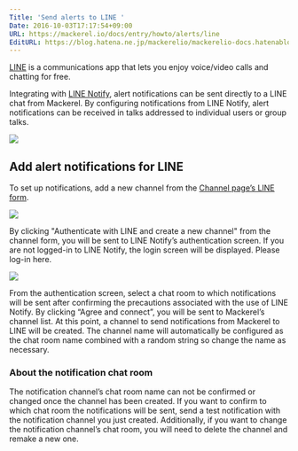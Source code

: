 ```yaml
---
Title: 'Send alerts to LINE '
Date: 2016-10-03T17:17:54+09:00
URL: https://mackerel.io/docs/entry/howto/alerts/line
EditURL: https://blog.hatena.ne.jp/mackerelio/mackerelio-docs.hatenablog.mackerel.io/atom/entry/10328749687187579021
---
```


[LINE](http://line.me/) is a communications app that lets you enjoy voice/video calls and chatting for free.

Integrating with [LINE Notify](https://notify-bot.line.me/), alert notifications can be sent directly to a LINE chat from Mackerel. By configuring notifications from LINE Notify, alert notifications can be received in talks addressed to individual users or group talks.  

![](https://cdn-ak.f.st-hatena.com/images/fotolife/a/andyyk/20161003/20161003170421.png)

## Add alert notifications for LINE 

To set up notifications, add a new channel from the [Channel page’s LINE form](https://mackerel.io/my/channels?new=line).

![](https://cdn-ak.f.st-hatena.com/images/fotolife/a/andyyk/20161003/20161003165358.png)

By clicking "Authenticate with LINE and create a new channel" from the channel form, you will be sent to LINE Notify’s authentication screen. If you are not logged-in to LINE Notify, the login screen will be displayed. Please log-in here.  

![](https://cdn-ak.f.st-hatena.com/images/fotolife/a/andyyk/20161003/20161003165357.png)

From the authentication screen, select a chat room to which notifications will be sent after confirming the precautions associated with the use of LINE Notify. By clicking “Agree and connect”, you will be sent to Mackerel’s channel list. At this point, a channel to send notifications from Mackerel to LINE will be created. The channel name will automatically be configured as the chat room name combined with a random string so change the name as necessary. 

### About the notification chat room

The notification channel’s chat room name can not be confirmed or changed once the channel has been created. If you want to confirm to which chat room the notifications will be sent, send a test notification with the notification channel you just created. Additionally, if you want to change the notification channel’s chat room, you will need to delete the channel and remake a new one. 
